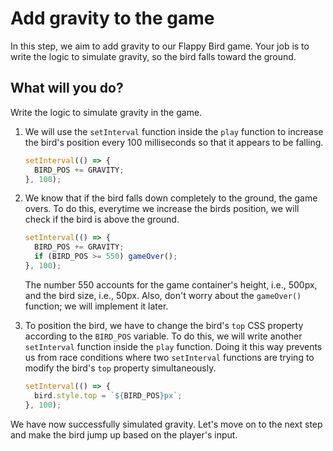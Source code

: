 # Add gravity to the game

In this step, we aim to add gravity to our Flappy Bird game. Your job is to write the logic to simulate gravity, so the bird falls toward the ground.

## What will you do?

Write the logic to simulate gravity in the game.

1. We will use the `setInterval` function inside the `play` function to increase the bird's position every 100 milliseconds so that it appears to be falling.

   ```javascript
   setInterval(() => {
     BIRD_POS += GRAVITY;
   }, 100);
   ```

2. We know that if the bird falls down completely to the ground, the game overs. To do this, everytime we increase the birds position, we will check if the bird is above the ground.

   ```javascript
   setInterval(() => {
     BIRD_POS += GRAVITY;
     if (BIRD_POS >= 550) gameOver();
   }, 100);
   ```

   The number 550 accounts for the game container's height, i.e., 500px, and the bird size, i.e., 50px. Also, don't worry about the `gameOver()` function; we will implement it later.

3. To position the bird, we have to change the bird's `top` CSS property according to the `BIRD_POS` variable. To do this, we will write another `setInterval` function inside the `play` function. Doing it this way prevents us from race conditions where two `setInterval` functions are trying to modify the bird's `top` property simultaneously.

   ```javascript
   setInterval(() => {
     bird.style.top = `${BIRD_POS}px`;
   }, 100);
   ```

We have now successfully simulated gravity. Let's move on to the next step and make the bird jump up based on the player's input.
